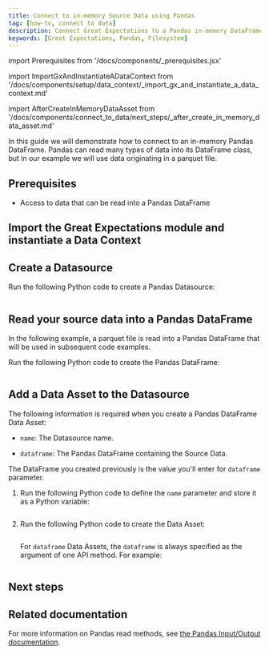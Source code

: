 ```yaml
---
title: Connect to in-memory Source Data using Pandas
tag: [how-to, connect to data]
description: Connect Great Expectations to a Pandas in-memory DataFrame.
keywords: [Great Expectations, Pandas, Filesystem]
---
```


<!-- Import statements start here. -->
import Prerequisites from '/docs/components/_prerequisites.jsx'

<!-- ### 1. Import GX and instantiate a Data Context -->
import ImportGxAndInstantiateADataContext from '/docs/components/setup/data_context/_import_gx_and_instantiate_a_data_context.md'

<!-- ## Next steps -->
import AfterCreateInMemoryDataAsset from '/docs/components/connect_to_data/next_steps/_after_create_in_memory_data_asset.md'

In this guide we will demonstrate how to connect to an in-memory Pandas DataFrame.  Pandas can read many types of data into its DataFrame class, but in our example we will use data originating in a parquet file.

## Prerequisites

<Prerequisites requirePython = {false} requireInstallation = {true} requireDataContext = {true} requireSourceData = {null} requireDatasource = {false} requireExpectationSuite = {false}>

- Access to data that can be read into a Pandas DataFrame

</Prerequisites> 

## Import the Great Expectations module and instantiate a Data Context

<ImportGxAndInstantiateADataContext />

## Create a Datasource

Run the following Python code to create a Pandas Datasource:

```python name="tests/integration/docusaurus/connecting_to_your_data/fluent_datasources/how_to_connect_to_in_memory_data_using_pandas.py datasource"
```

## Read your source data into a Pandas DataFrame

In the following example, a parquet file is read into a Pandas DataFrame that will be used in subsequent code examples.

Run the following Python code to create the Pandas DataFrame:

```python name="tests/integration/docusaurus/connecting_to_your_data/fluent_datasources/how_to_connect_to_in_memory_data_using_pandas.py dataframe"
```

## Add a Data Asset to the Datasource

The following information is required when you create a Pandas DataFrame Data Asset:

- `name`: The Datasource name.

- `dataframe`: The Pandas DataFrame containing the Source Data.

The DataFrame you created previously is the value you'll enter for `dataframe` parameter.  

1. Run the following Python code to define the `name` parameter and store it as a Python variable:

    ```python name="tests/integration/docusaurus/connecting_to_your_data/fluent_datasources/how_to_connect_to_in_memory_data_using_pandas.py name"
    ```

2. Run the following Python code to create the Data Asset:

    ```python name="tests/integration/docusaurus/connecting_to_your_data/fluent_datasources/how_to_connect_to_in_memory_data_using_pandas.py data_asset"
    ```

    For `dataframe` Data Assets, the `dataframe` is always specified as the argument of one API method. For example:

    ```python name="tests/integration/docusaurus/connecting_to_your_data/fluent_datasources/how_to_connect_to_in_memory_data_using_pandas.py build_batch_request_with_dataframe"
    ```

## Next steps

<AfterCreateInMemoryDataAsset />

## Related documentation

For more information on Pandas read methods, see [the Pandas Input/Output documentation](https://pandas.pydata.org/docs/reference/io.html).

<!-- TODO: Enable this and update links after the conceptual guides are revised
### Related reading

For more information on the concepts and reasoning employed by this guide, please reference the following informational guides:

- [What does a Datasource do behind the scenes?]
- [What are use the use cases for single vs multiple Batch Data Assets?]
-->